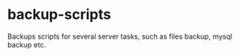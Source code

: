 backup-scripts
==============

Backups scripts for several server tasks, such as files backup, mysql backup etc.
